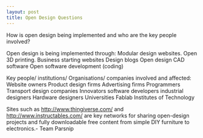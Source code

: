 ```yaml
---
layout: post
title: Open Design Questions
---
```



<p>How is open design being implemented and who are the key people involved?</p>


<p>Open design is being implemented through:
Modular design websites.
Open 3D printing.
Business starting websites
Design blogs
Open design CAD software
Open software development (coding)

Key people/ institutions/ Organisations/ companies involved and affected:
Website owners
Product design firms
Advertising firms
Programmers
Transport design companies
Innovators
software developers
industrial designers
Hardware designers
Universities
Fablab
Institutes of Technology

Sites such as http://www.thingiverse.com/ and http://www.instructables.com/ are key networks for sharing open-design projects and fully downloadable free content from simple DIY furniture to electronics.- Team Parsnip</p>